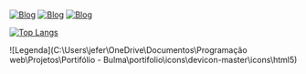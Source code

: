 <head>
    <link rel="stylesheet" href="https://cdn.jsdelivr.net/gh/devicons/devicon@v2.15.1/devicon.min.css">
<head>
<br>

[![Blog](https://img.shields.io/badge/Microsoft_Outlook-0078D4?style=for-the-badge&logo=microsoft-outlook&logoColor=white)](https://outlook.live.com/mail/0/)
[![Blog](https://img.shields.io/badge/LinkedIn-0077B5?style=for-the-badge&logo=linkedin&logoColor=white)](https://www.linkedin.com/in/jeferson-ferreira-934abb234/)
[![Blog](https://img.shields.io/badge/WhatsApp-25D366?style=for-the-badge&logo=whatsapp&logoColor=white)]("https://api.whatsapp.com/send?phone=5571983504607")


[![Top Langs](https://github-readme-stats.vercel.app/api/top-langs/?username=jefersonferreira27&layout=compact&theme=dark)](https://github.com/jefersonferreira27)

![Legenda](C:\Users\jefer\OneDrive\Documentos\Programação web\Projetos\Portifólio - Bulma\portifolio\icons\devicon-master\icons\html5)












